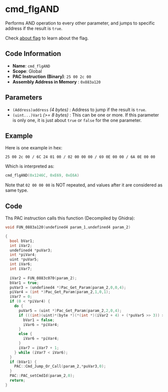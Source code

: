 # cmd_flgAND

Performs AND operation to every other parameter, and jumps to specific address if the result is `true`.

Check [about flag](./guide/about-flag.md) to learn about the flag.

## Code Information

- **Name**: `cmd_flgAND`
- **Scope**: Global
- **PAC Instruction (Binary)**: `25 00 2c 00`
- **Assembly Address in Memory** : `0x883a120`

## Parameters

- `(Address)address` *(4 bytes)* : Address to jump if the result is `true`.
- `(uint...)Var1` *(>= 8 bytes)* : This can be one or more. If this parameter is only one, it is just about `true` or `false` for the one parameter.

## Example

Here is one example in hex:

```25 00 2c 00 / 6C 24 01 00 / 02 00 00 00 / 69 0E 00 00 / 6A 0E 00 00```

Which is interpreted as:

```c
cmd_flgAND(0x1246C, 0xE69, 0xE6A)
```

Note that `02 00 00 00` is NOT repeated, and values after it are considered as same type.

## Code

Ths PAC instruction calls this function (Decompiled by Ghidra):

```c
void FUN_0883a120(undefined4 param_1,undefined4 param_2)

{
  bool bVar1;
  int iVar2;
  undefined4 *puVar3;
  int *piVar4;
  uint *puVar5;
  int iVar6;
  int iVar7;
  
  iVar2 = FUN_0883c070(param_2);
  bVar1 = true;
  puVar3 = (undefined4 *)Pac_Get_Param(param_2,0,0,4);
  piVar4 = (int *)Pac_Get_Param(param_2,1,0,1);
  iVar7 = 0;
  if (0 < *piVar4) {
    do {
      puVar5 = (uint *)Pac_Get_Param(param_2,2,0,4);
      if (((int)(uint)*(byte *)(*(int *)(iVar2 + 4) + (*puVar5 >> 3)) >> (*puVar5 & 7) & 1U) == 0) {
        bVar1 = false;
        iVar6 = *piVar4;
      }
      else {
        iVar6 = *piVar4;
      }
      iVar7 = iVar7 + 1;
    } while (iVar7 < iVar6);
  }
  if (bVar1) {
    PAC::Cmd_Jump_Or_Call(param_2,*puVar3,0);
  }
  PAC::PAC_setCmdId(param_2,0);
  return;
}
```
